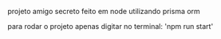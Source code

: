 projeto amigo secreto feito em node utilizando prisma orm

para rodar o projeto apenas digitar no terminal: 'npm run start'
